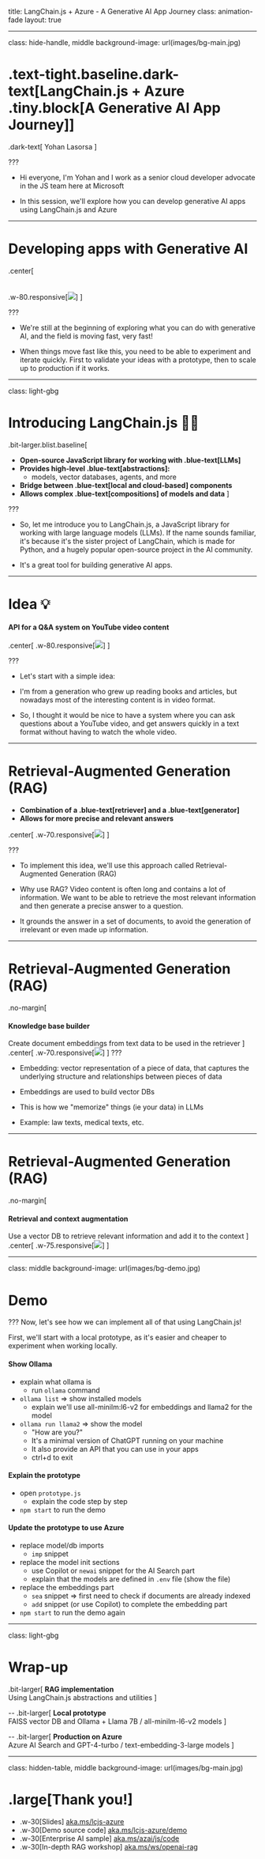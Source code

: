 title: LangChain.js + Azure - A Generative AI App Journey
class: animation-fade
layout: true

<!-- .twitter-handle[
  @sinedied
] -->

---

class: hide-handle, middle
background-image: url(images/bg-main.jpg)

# .text-tight.baseline.dark-text[LangChain.js + Azure .tiny.block[A Generative AI App Journey]]
.dark-text[
Yohan Lasorsa
]

???
- Hi everyone, I'm Yohan and I work as a senior cloud developer advocate in the JS team here at Microsoft

- In this session, we'll explore how you can develop generative AI apps using LangChain.js and Azure

---

# Developing apps with Generative AI

.center[
<br><br><br>
.w-80.responsive[![](images/cycle.png)]
]

???
- We're still at the beginning of exploring what you can do with generative AI, and the field is moving fast, very fast!

- When things move fast like this, you need to be able to experiment and iterate quickly. First to validate your ideas with a prototype, then to scale up to production if it works.

---

class: light-gbg
# Introducing LangChain.js 🦜🔗

.bit-larger.blist.baseline[
- **Open-source JavaScript library for working with .blue-text[LLMs]**
- **Provides high-level .blue-text[abstractions]:**
  * models, vector databases, agents, and more
- **Bridge between .blue-text[local and cloud-based] components**
- **Allows complex .blue-text[compositions] of models and data**
]

???
- So, let me introduce you to LangChain.js, a JavaScript library for working with large language models (LLMs). If the name sounds familiar, it's because it's the sister project of LangChain, which is made for Python, and a hugely popular open-source project in the AI community.

- It's a great tool for building generative AI apps.

---

# Idea 💡

#### API for a Q&A system on YouTube video content

.center[
.w-80.responsive[![](images/qa-system.png)]
]

???
- Let's start with a simple idea:
- I'm from a generation who grew up reading books and articles, but nowadays most of the interesting content is in video format.

- So, I thought it would be nice to have a system where you can ask questions about a YouTube video, and get answers quickly in a text format without having to watch the whole video.

---

# Retrieval-Augmented Generation (RAG)

- **Combination of a .blue-text[retriever] and a .blue-text[generator]**
- **Allows for more precise and relevant answers**

.center[
.w-70.responsive[![](images/rag.png)]
]

???
- To implement this idea, we'll use this approach called Retrieval-Augmented Generation (RAG)

- Why use RAG? Video content is often long and contains a lot of information. We want to be able to retrieve the most relevant information and then generate a precise answer to a question.

- It grounds the answer in a set of documents, to avoid the generation of irrelevant or even made up information.

---

# Retrieval-Augmented Generation (RAG)
.no-margin[
#### Knowledge base builder
Create document embeddings from text data to be used in the retriever
]
.center[
.w-70.responsive[![](images/embedding.png)]
]
???
- Embedding: vector representation of a piece of data, that captures the underlying structure and relationships between pieces of data

- Embeddings are used to build vector DBs

- This is how we "memorize" things (ie your data) in LLMs

- Example: law texts, medical texts, etc.

---

# Retrieval-Augmented Generation (RAG)
.no-margin[
#### Retrieval and context augmentation
Use a vector DB to retrieve relevant information and add it to the context
]
.center[
.w-75.responsive[![](images/augmentation.png)]
]

---

class: middle
background-image: url(images/bg-demo.jpg)
# Demo

???
Now, let's see how we can implement all of that using LangChain.js!

First, we'll start with a local prototype, as it's easier and cheaper to experiment when working locally.

#### Show Ollama

- explain what ollama is
  * run `ollama` command
- `ollama list` => show installed models
  * explain we'll use all-minilm:l6-v2 for embeddings and llama2 for the model
- `ollama run llama2` => show the model
  * "How are you?"
  * It's a minimal version of ChatGPT running on your machine
  * It also provide an API that you can use in your apps
  * ctrl+d to exit

#### Explain the prototype

- open `prototype.js`
  * explain the code step by step
- `npm start` to run the demo

#### Update the prototype to use Azure

- replace model/db imports
  * `imp` snippet
- replace the model init sections
  * use Copilot or `newai` snippet for the AI Search part
  * explain that the models are defined in `.env` file (show the file)
- replace the embeddings part
  * `sea` snippet => first need to check if documents are already indexed
  * `add` snippet (or use Copilot) to complete the embedding part
- `npm start` to run the demo again

---

class: light-gbg
# Wrap-up

.bit-larger[
**RAG implementation**<br>
Using LangChain.js abstractions and utilities
]

--
.bit-larger[
**Local prototype**<br>
FAISS vector DB and Ollama + Llama 7B / all-minilm-l6-v2 models
]

--
.bit-larger[
**Production on Azure**<br>
Azure AI Search and GPT-4-turbo / text-embedding-3-large models
]

---

class: hidden-table, middle
background-image: url(images/bg-main.jpg)
# .large[Thank you!]

- .w-30[Slides] [aka.ms/lcjs-azure](https://aka.ms/lcjs-azure)
- .w-30[Demo source code] [aka.ms/lcjs-azure/demo](https://aka.ms/lcjs-azure/demo)
- .w-30[Enterprise AI sample] [aka.ms/azai/js/code](https://aka.ms/azai/js/code)
- .w-30[In-depth RAG workshop] [aka.ms/ws/openai-rag](https://aka.ms/ws/openai-rag)
